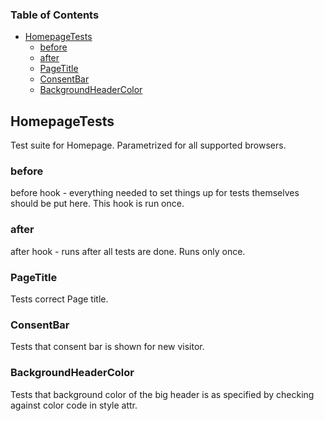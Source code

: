 <!-- Generated by documentation.js. Update this documentation by updating the source code. -->

### Table of Contents

-   [HomepageTests][1]
    -   [before][2]
    -   [after][3]
    -   [PageTitle][4]
    -   [ConsentBar][5]
    -   [BackgroundHeaderColor][6]

## HomepageTests

Test suite for Homepage.
Parametrized for all supported browsers.

### before

before hook - everything needed to set things up for tests
themselves should be put here.
This hook is run once.

### after

after hook - runs after all tests are done.
Runs only once.

### PageTitle

Tests correct Page title.

### ConsentBar

Tests that consent bar is shown for new visitor.

### BackgroundHeaderColor

Tests that background color of the big header is as
specified by checking against color code in style attr.

[1]: #homepagetests

[2]: #before

[3]: #after

[4]: #pagetitle

[5]: #consentbar

[6]: #backgroundheadercolor
